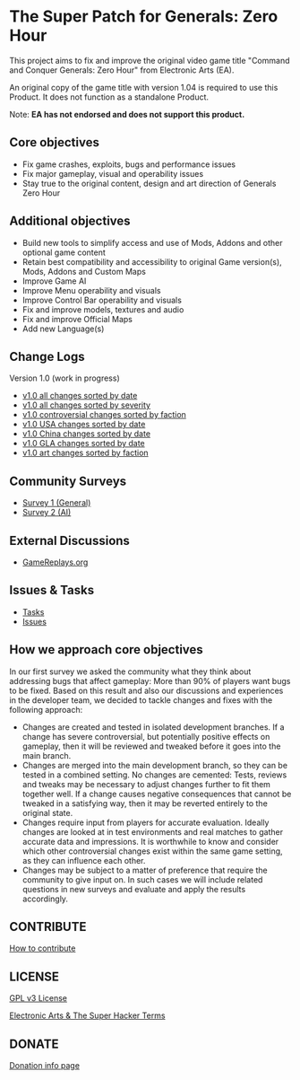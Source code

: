 # The Super Patch for Generals: Zero Hour

This project aims to fix and improve the original video game title "Command and Conquer Generals: Zero Hour" from Electronic Arts (EA).

An original copy of the game title with version 1.04 is required to use this Product. It does not function as a standalone Product.

Note: **EA has not endorsed and does not support this product.**

## Core objectives

- Fix game crashes, exploits, bugs and performance issues
- Fix major gameplay, visual and operability issues
- Stay true to the original content, design and art direction of Generals Zero Hour

## Additional objectives

- Build new tools to simplify access and use of Mods, Addons and other optional game content
- Retain best compatibility and accessibility to original Game version(s), Mods, Addons and Custom Maps
- Improve Game AI
- Improve Menu operability and visuals
- Improve Control Bar operability and visuals
- Fix and improve models, textures and audio
- Fix and improve Official Maps
- Add new Language(s)

## Change Logs

Version 1.0 (work in progress)

- [v1.0 all changes sorted by date](Patch104pZH/ReleaseUnpacked/Changes/v1.0/AllSortedByDate.md)
- [v1.0 all changes sorted by severity](Patch104pZH/ReleaseUnpacked/Changes/v1.0/AllSortedBySeverity.md)
- [v1.0 controversial changes sorted by faction](Patch104pZH/ReleaseUnpacked/Changes/v1.0/ControversialOnlySortedByFaction.md)
- [v1.0 USA changes sorted by date](Patch104pZH/ReleaseUnpacked/Changes/v1.0/UsaOnlySortedByDate.md)
- [v1.0 China changes sorted by date](Patch104pZH/ReleaseUnpacked/Changes/v1.0/ChinaOnlySortedByDate.md)
- [v1.0 GLA changes sorted by date](Patch104pZH/ReleaseUnpacked/Changes/v1.0/GlaOnlySortedByDate.md)
- [v1.0 art changes sorted by faction](Patch104pZH/ReleaseUnpacked/Changes/v1.0/ArtOnlySortedByFaction.md)

## Community Surveys

- [Survey 1 (General)](https://bit.ly/zh_survey_1ben)
- [Survey 2 (AI)](https://bit.ly/zh_survey_2en)

## External Discussions

- [GameReplays.org](https://bit.ly/zhpatch)

## Issues & Tasks

- [Tasks](Patch104pZH/Design/Tasks)
- [Issues](https://github.com/TheSuperHackers/GeneralsGamePatch/issues)

## How we approach core objectives

In our first survey we asked the community what they think about addressing bugs that affect gameplay: More than 90% of players want bugs to be fixed. Based on this result and also our discussions and experiences in the developer team, we decided to tackle changes and fixes with the following approach:

- Changes are created and tested in isolated development branches. If a change has severe controversial, but potentially positive effects on gameplay, then it will be reviewed and tweaked before it goes into the main branch.
- Changes are merged into the main development branch, so they can be tested in a combined setting. No changes are cemented: Tests, reviews and tweaks may be necessary to adjust changes further to fit them together well. If a change causes negative consequences that cannot be tweaked in a satisfying way, then it may be reverted entirely to the original state.
- Changes require input from players for accurate evaluation. Ideally changes are looked at in test environments and real matches to gather accurate data and impressions. It is worthwhile to know and consider which other controversial changes exist within the same game setting, as they can influence each other.
- Changes may be subject to a matter of preference that require the community to give input on. In such cases we will include related questions in new surveys and evaluate and apply the results accordingly.

## CONTRIBUTE

[How to contribute](CONTRIBUTE.md)

## LICENSE

[GPL v3 License](LICENSE.txt)

[Electronic Arts & The Super Hacker Terms](TERMS.txt)

## DONATE

[Donation info page](DONATE.md)
